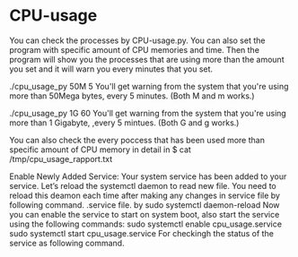# CPU-usage
You can check the processes by CPU-usage.py. You can also set the program with specific amount of CPU memories and time. Then the program will show you the processes that are using more than the amount you set and it will warn you every minutes that you set. 

./cpu_usage_py 50M 5 
You'll get warning from the system that you're using more than 50Mega bytes, every 5 minutes. (Both M and m works.) 

./cpu_usage_py 1G 60
You'll get warning from the system that you're using more than 1 Gigabyte, ,every 5 mintues. (Both G and g works.) 

You can also check the every poccess that has been used more than specific amount of CPU memory in detail in $ cat /tmp/cpu_usage_rapport.txt 


Enable Newly Added Service: Your system service has been added to your service. Let’s reload the systemctl daemon to read new file. You need to reload this deamon each time after making any changes in service file by following command. .service file. by sudo systemctl daemon-reload
Now you can enable the service to start on system boot, also start the service using the following commands: sudo systemctl enable cpu_usage.service
sudo systemctl start cpu_usage.service
For checkingh the status of the service as following command.

